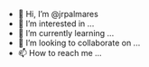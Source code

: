 - 👋 Hi, I’m @jrpalmares
- 👀 I’m interested in ...
- 🌱 I’m currently learning ...
- 💞️ I’m looking to collaborate on ...
- 📫 How to reach me ...

<!---
jrpalmares/jrpalmares is a ✨ special ✨ repository because its `README.md` (this file) appears on your GitHub profile.
You can click the Preview link to take a look at your changes.
--->

